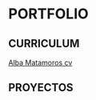 # PORTFOLIO

## CURRICULUM

[Alba Matamoros cv](https://github.com/albaamatamoros/PORTFOLIO/blob/main/DOCUMENTOS/Alba%20Matamoros%20cv%202024.pdf)

##  PROYECTOS

